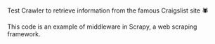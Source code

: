 Test Crawler to retrieve information from the famous Craigslist site 🕷️

This code is an example of middleware in Scrapy, a web scraping framework.

